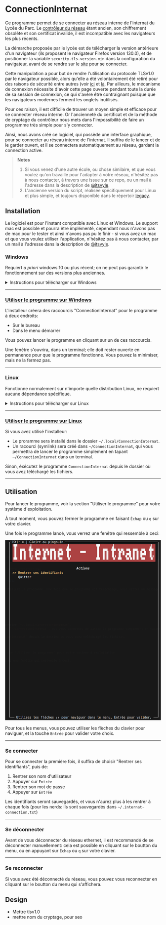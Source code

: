 # ConnectionInternat

Ce programme permet de se connecter au réseau interne de l'internat du Lycée du Parc. Le [contrôleur du réseau](https://controller.access.network) étant ancien, son chiffrement obsolète et son certificat invalide, il est incompatible avec les navigateurs les plus récents.

La démarche proposée par le lycée est de télécharger la version antérieure d'un navigateur (ils proposent le navigateur Firefox version 130.0), et de positionner la variable `security.tls.version.min` dans la configuration du navigateur, avant de se rendre sur le [site](https://controller.access.network) pour se connecter.

Cette manipulation a pour but de rendre l'utilisation du protocole TLSv1.0 par le navigateur possible, alors qu'elle a été volontairement été retiré pour des raisons de sécurité entre autres (voir [ici](https://blog.mozilla.org/security/2018/10/15/removing-old-versions-of-tls/) et [là](https://hacks.mozilla.org/2020/02/its-the-boot-for-tls-1-0-and-tls-1-1/). Par ailleurs, le mécanisme de connexion nécessite d'avoir cette page ouverte pendant toute la durée de sa session de connexion, ce qui s'avère être contraignant puisque que les navigateurs modernes ferment les onglets inutilisés.

Pour ces raison, il est difficile de trouver un moyen simple et efficace pour se connecter réseau interne. Or l'ancienneté du certificat et de la méthode de cryptage du contrôleur nous mets dans l'impossibilité de faire un programme très simple pour s'y connecter.

Ainsi, nous avons créé ce logiciel, qui possède une interface graphique, pour se connecter au réseau interne de l'internat. Il suffira de le lancer et de le garder ouvert, et il se connectera automatiquement au réseau, gardant la connection active.

> **Notes**
>
> 1. Si vous venez d'une autre école, ou chose similaire, et que vous voulez qu'on travaille pour l'adapter à votre réseau, n'hésitez pas à nous contacter, à travers une issue sur ce repo, ou un mail à l'adresse dans la description de [@itsvyle](https://github.com/itsvyle).
> 2. L'ancienne version du script, réalisée spécifiquement pour Linux et plus simple, et toujours disponible dans le répertoir [legacy](/legacy/README.md).

## Installation

Le logiciel est pour l'instant compatible avec Linux et Windows. Le support mac est possible et pourra être implémenté, cependant nous n'avons pas de mac pour le tester et ainsi n'avons pas pu le finir - si vous avez un mac et que vous voulez utiliser l'application, n'hésitez pas à nous contacter, par un mail à l'adresse dans la description de [@itsvyle](https://github.com/itsvyle).

### Windows

Requiert _a priori_ windows 10 ou plus récent; on ne peut pas garantir le fonctionnement sur des versions plus anciennes.

<details>
  <summary>Instructions pour télécharger sur Windows</summary>

## 1. Télécharger l'installeur

Cliquez ici pour télécharger l'installeur: [installer-ConnectionInternat-windows.exe](https://github.com/ntillier/ConnectionInternat/releases/latest/download/installer-ConnectionInternat-windows.exe)

## 2. Exécuter l'installeur

Ici, windows vous informera que le programme n'est pas reconnu - c'est normal, étant donné que nous ne sommes pas une entreprise reconnue par Microsoft. Cependant, vous pouvez cliquer sur "Plus d'informations" et "Exécuter quand même" (voir ci-dessous).

**Attention**: vous aurez besoin d'être connecté à internet pour que l'installeur puisse télécharger le logiciel.

### 1. Cliquez sur "Informations supplémentaires"

![Cliquer sur "Informations supplémentaires"](./.github/assets/windows-protect-step-1.png)

### 2. Cliquez sur "Exécuter quand même"

![Cliquez sur "Exécuter quand même"](./.github/assets/windows-protect-step-2.png)

Pour ce qui est de la sécurité de l'installeur et du programme, vous pouvez consulter le code source, qui est ouvert et disponible sur ce repo; les fichiers générés sont créés par github directement à partir du code source, et sont donc sûrs.

## 3. Attendre que l'installation se fasse

Un terminal de texte s'ouvrira, et installera le programme. Une fois que le programme est téléchargé, vous verrez un message de confirmation, et pourrez appuyer sur entrée pour quitter l'installeur.

</details>

---

### <ins>Utiliser le programme sur Windows</ins>

L'installeur créera des raccourcis "ConnectionInternat" pour le programme à deux endroits:

- Sur le bureau
- Dans le menu démarrer

Vous pouvez lancer le programme en cliquant sur un de ces raccourcis.

Une fenêtre s'ouvrira, dans un terminal; elle doit rester ouverte en permanence pour que le programme fonctionne. Vous pouvez la minimiser, mais ne la fermez pas.

---

### Linux

Fonctionne normalement sur n'importe quelle distribution Linux, ne requiert aucune dépendance spécifique.

<details>
  <summary>Instructions pour télécharger sur Linux</summary>

Sur linux, vous avez plus de choix: vous pouvez utiliser l'installeur, ou télécharger directement les fichiers et les exécuter, depuis la [page releases](https://github.com/ntillier/ConnectionInternat/releases/latest/). Si vous utilisez cette dernière méthode, faites attention à bien garder l'éxécutable backend (`ConnectionInternat-backend.exe`) dans le même dossier que l'exécutable frontend (`ConnectionInternat`).

Pour utiliser l'installeur (recommandé), suivez les instructions ci-dessous.

## 1. Télécharger l'installeur

Téléchargez l'installeur en cliquant sur le lien ci-dessous:

- Pour Linux 64 bits sur x86: [installer-ConnectionInternat-linux-amd64](https://github.com/ntillier/ConnectionInternat/releases/latest/download/installer-ConnectionInternat-linux-amd64)
- Pour Linux 64 bits sur arm: [installer-ConnectionInternat-linux-arm64](https://github.com/ntillier/ConnectionInternat/releases/latest/download/installer-ConnectionInternat-linux-arm64)

## 2. Exécuter l'installeur

Ouvrez un terminal, et naviguez jusqu'au dossier où vous avez téléchargé l'installeur. Vous pouvez ensuite exécuter l'installeur en tapant la commande suivante:

```bash
chmod +x installer-ConnectionInternat-linux-<votre architecture>
./installer-ConnectionInternat-linux-<votre architecture>
```

## 3. Attendre que l'installation se fasse

Un terminal de texte s'ouvrira, et installera le programme. Une fois que le programme est téléchargé, vous verrez un message de confirmation, et pourrez appuyer sur entrée pour quitter l'installeur.

</details>

---

### <ins>Utiliser le programme sur Linux</ins>

Si vous avez utilisé l'installeur:

- Le proramme sera installé dans le dossier `~/.local/ConnectionInternat`.
- Un racourci (symlink) sera créé dans `~/ConnectionInternat`, qui vous permettra de lancer le programme simplement en tapant `~/ConnectionInternat` dans un terminal.

Sinon, éxécutez le programme `ConnectionInternat` depuis le dossier où vous avez téléchargé les fichiers.

---

## Utilisation

Pour lancer le programme, voir la section "Utiliser le programme" pour votre système d'exploitation.

À tout moment, vous pouvez fermer le programme en faisant `Échap` ou `q` sur votre clavier.

Une fois le programme lancé, vous verrez une fenêtre qui ressemble à ceci:

![Initial vue](./.github/assets/usage-1.png)

Pour tous les menus, vous pouvez utiliser les flèches du clavier pour naviguer, et la touche `Entrée` pour valider votre choix.

---

### Se connecter

Pour se connecter la première fois, il suffira de choisir "Rentrer ses identifiants", puis de:

1. Rentrer son nom d'utilisateur
2. Appuyer sur `Entrée`
3. Rentrer son mot de passe
4. Appuyer sur `Entrée`

Les identifiants seront sauvegardés, et vous n'aurez plus à les rentrer à chaque fois (pour les nerds: ils sont sauvegardés dans `~/.internat-connection.txt`)

---

### Se déconnecter

Avant de vous déconnecter du réseau ethernet, il est recommandé de se déconnecter manuellement: cela est possible en cliquant sur le boutton du menu, ou en appuyant sur `Échap` ou `q` sur votre clavier.

---

### Se reconnecter

Si vous avez été déconnecté du réseau, vous pouvez vous reconnecter en cliquant sur le boutton du menu qui s'affichera.

## Design

- Mettre tlsv1.0
- mettre nom du cryptage, pour seo
